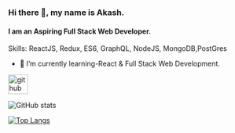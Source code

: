 




### Hi there 👋, my name is Akash.
#### I am an Aspiring Full Stack Web Developer.

Skills: ReactJS, Redux, ES6, GraphQL, NodeJS, MongoDB,PostGres 

- 🌱 I’m currently learning-React & Full Stack Web Development. 


[<img src='https://cdn.jsdelivr.net/npm/simple-icons@3.0.1/icons/github.svg' alt='github' height='40'>](https://github.com/yocarl)  

![GitHub stats](https://github-readme-stats.vercel.app/api?username=yocarl&show_icons=true)  

[![Top Langs](https://github-readme-stats.vercel.app/api/top-langs/?username=yocarl)](https://github.com/anuraghazra/github-readme-stats)

